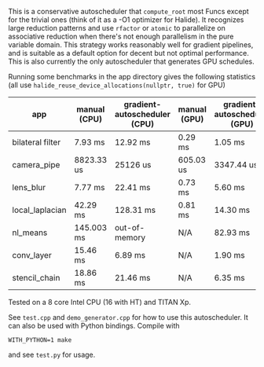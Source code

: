 This is a conservative autoscheduler that `compute_root` most Funcs except for the trivial ones (think of it as a
-O1 optimizer for Halide). It recognizes large reduction patterns and use `rfactor` or `atomic` to parallelize on
associative reduction when there's not enough parallelism in the pure variable domain. This strategy works reasonably
well for gradient pipelines, and is suitable as a default option for decent but not optimal performance. This is also
currently the only autoscheduler that generates GPU schedules.

Running some benchmarks in the app directory gives the following statistics
(all use `halide_reuse_device_allocations(nullptr, true)` for GPU)

app | manual (CPU) | gradient-autoscheduler (CPU) | manual (GPU) | gradient-autoscheduler (GPU)
-- | -- | -- | -- | --
bilateral filter | 7.93 ms | 12.92 ms | 0.29 ms | 1.05 ms
camera_pipe | 8823.33 us | 25126 us | 605.03 us | 3347.44 us
lens_blur | 7.77 ms | 22.41 ms | 0.73 ms | 5.60 ms
local_laplacian | 42.29 ms | 128.31 ms | 0.81 ms | 14.30 ms
nl_means | 145.003 ms | out-of-memory | N/A | 82.93 ms
conv_layer | 15.46 ms | 6.89 ms | N/A | 1.90 ms
stencil_chain | 18.86 ms | 21.46 ms | N/A | 6.35 ms

Tested on a 8 core Intel CPU (16 with HT) and TITAN Xp.

See `test.cpp` and `demo_generator.cpp` for how to use this autoscheduler.
It can also be used with Python bindings. Compile with
```
WITH_PYTHON=1 make
```
and see `test.py` for usage.
